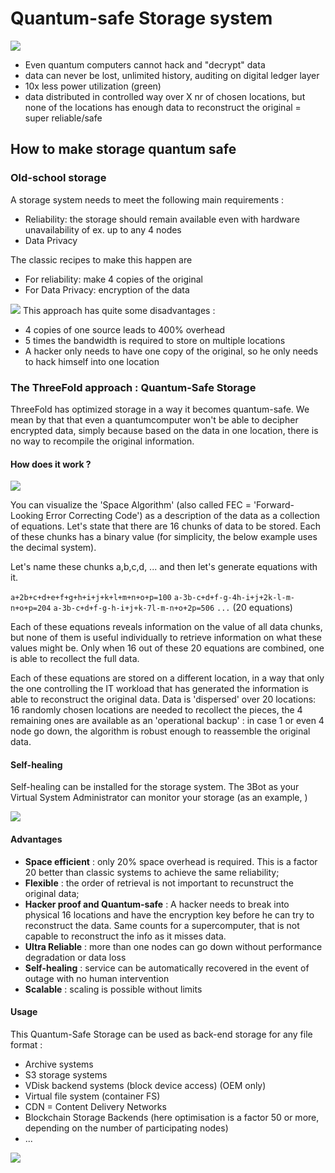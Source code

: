 # Quantum-safe Storage system

![](img/archi_qsfs.png)

- Even quantum computers cannot hack and "decrypt" data
- data can never be lost, unlimited history, auditing on digital ledger layer
- 10x less power utilization (green)
- data distributed in controlled way over X nr of chosen locations, but none of the locations has enough data to reconstruct the original = super reliable/safe


## How to make storage quantum safe

### Old-school storage 

A storage system needs to meet the following main requirements : 

- Reliability: the storage should remain available even with hardware unavailability of ex. up to any 4 nodes
- Data Privacy

The classic recipes to make this happen are
- For reliability: make 4 copies of the original
- For Data Privacy: encryption of the data

![](img/archi_storage_oldschool.png)
This approach has quite some disadvantages :

- 4 copies of one source leads to 400% overhead 
- 5 times the bandwidth is  required to store on multiple locations
- A hacker only needs to have one copy of the original, so he only needs to hack himself into one location

### The ThreeFold approach : Quantum-Safe Storage

ThreeFold has optimized storage in a way it becomes quantum-safe. We mean by that that even a quantumcomputer won't be able to decipher encrypted data, simply because based on the data in one location, there is no way to recompile the original information. 

#### How does it work ?

![](img/archi_storage_dispersed.png)

You can visualize the 'Space Algorithm' (also called FEC = 'Forward-Looking Error Correcting Code') as a description of the data as a collection of equations. Let's state that there are 16 chunks of data to be stored. Each of these chunks has a binary value (for simplicity, the below example uses the decimal system). 

Let's name these chunks a,b,c,d, ... and then let's generate equations with it. 

`a+2b+c+d+e+f+g+h+i+j+k+l+m+n+o+p=100`
`a-3b-c+d+f-g-4h-i+j+2k-l-m-n+o+p=204`
`a-3b-c+d+f-g-h-i+j+k-7l-m-n+o+2p=506`
`...` (20 equations)

Each of these equations reveals information on the value of all data chunks, but none of them is useful individually to retrieve information on what these values might be. Only when 16 out of these 20 equations are combined, one is able to recollect the full data. 

Each of these equations are stored on a different location, in a way that only the one controlling the IT workload that has generated the information is able to reconstruct the original data. Data is 'dispersed' over 20 locations: 16 randomly chosen locations are needed to recollect the pieces, the 4 remaining ones are available as an 'operational backup' : in case 1 or even 4 node go down, the algorithm is robust enough to reassemble the original data. 

#### Self-healing

Self-healing can be installed for the storage system. The 3Bot as your Virtual System Administrator can monitor your storage (as an example, )

![](img/archi_qsfs_selfhealing.png)

#### Advantages

- **Space efficient** : only 20% space overhead is required. This is a factor 20 better than classic systems to achieve the same reliability; 
- **Flexible** : the order of retrieval is not important to recunstruct the original data;
- **Hacker proof and Quantum-safe** : A hacker needs to break into physical 16 locations and have the encryption key before he can try to reconstruct the data. Same counts for a supercomputer, that is not capable to reconstruct the info as it misses data. 
- **Ultra Reliable** : more than one nodes can go down without performance degradation or data loss
- **Self-healing** : service can be automatically recovered in the event of outage with no human intervention
- **Scalable** : scaling is possible without limits

#### Usage

This Quantum-Safe Storage can be used as back-end storage for any file format : 

- Archive systems
- S3 storage systems
- VDisk backend systems (block device access) (OEM only)
- Virtual file system (container FS)
- CDN = Content Delivery Networks
- Blockchain Storage Backends (here optimisation is a factor 50 or more, depending on the number of participating nodes)
- ...

![](img/archi_qsfs_scales.png)
